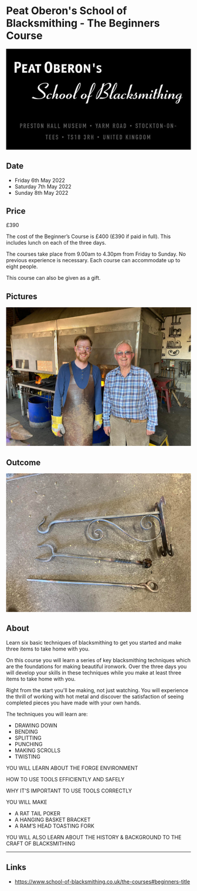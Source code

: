 # Peat Oberon's School of Blacksmithing - The Beginners Course

![Peat Oberon](images/PeatOberon.jpg "Peat Oberon")

## Date

- Friday 6th May 2022
- Saturday 7th May 2022
- Sunday 8th May 2022

## Price

£390

The cost of the Beginner’s Course is £400 (£390 if paid in full). This includes lunch on each of the three days.

The courses take place from 9.00am to 4.30pm from Friday to Sunday. No previous experience is necessary. Each course can accommodate up to eight people.

This course can also be given as a gift.

## Pictures

![Me And Peat](images/MeAndPeat.jpg "Me And Peat")

## Outcome

![Outcomes](images/Outcomes.jpg "Outcomes")

## About

Learn six basic techniques of blacksmithing to get you started and make three items to take home with you.

On this course you will learn a series of key blacksmithing techniques which are the foundations for making beautiful ironwork. Over the three days you will develop your skills in these techniques while you make at least three items to take home with you.

Right from the start you'll be making, not just watching. You will experience the thrill of working with hot metal and discover the satisfaction of seeing completed pieces you have made with your own hands.

The techniques you will learn are:

- DRAWING DOWN
- BENDING
- SPLITTING
- PUNCHING
- MAKING SCROLLS
- TWISTING

YOU WILL LEARN ABOUT THE FORGE ENVIRONMENT

HOW TO USE TOOLS EFFICIENTLY AND SAFELY

WHY IT'S IMPORTANT TO USE TOOLS CORRECTLY

YOU WILL MAKE

- A RAT TAIL POKER
- A HANGING BASKET BRACKET
- A RAM’S HEAD TOASTING FORK

YOU WILL ALSO LEARN ABOUT THE HISTORY & BACKGROUND TO THE CRAFT OF BLACKSMITHING

---

## Links

- https://www.school-of-blacksmithing.co.uk/the-courses#beginners-title
